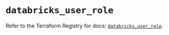 # `databricks_user_role`

Refer to the Terraform Registry for docs: [`databricks_user_role`](https://registry.terraform.io/providers/databricks/databricks/1.59.0/docs/resources/user_role).
